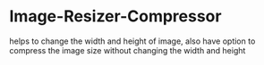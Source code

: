 # Image-Resizer-Compressor
helps to change the width and height of image, also have option to compress the image size without changing the width and height
